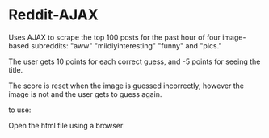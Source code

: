 # Reddit-AJAX

Uses AJAX to scrape the top 100 posts for the past hour of four image-based subreddits: "aww" "mildlyinteresting" "funny" and "pics."

The user gets 10 points for each correct guess, and -5 points for seeing the title.

The score is reset when the image is guessed incorrectly, however the image is not and the user gets to guess again.

to use:

Open the html file using a browser
